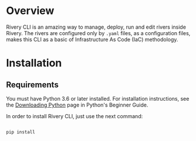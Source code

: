 # Overview

Rivery CLI is an amazing way to manage, deploy, run and edit rivers inside Rivery. 
The rivers are configured only by `.yaml` files, as a configuration files, makes this CLI as a basic
of Infrastructure As Code (IaC) methodology.

# Installation

## Requirements
You must have Python 3.6 or later installed. 
For installation instructions, see the [Downloading Python](https://www.python.org/downloads/) page in Python's Beginner Guide.

In order to install Rivery CLI, just use the next command:

```bash

pip install   

```